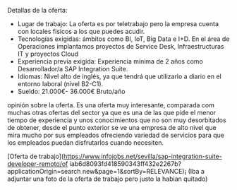 Detallas de la oferta:
 - Lugar de trabajo: La oferta es por teletrabajo pero la empresa cuenta con
 locales fisicos a los que puedes acudir.
 - Tecnologías exigidas: ámbitos como BI, IoT, Big Data e I+D. En el área de
 Operaciones implantamos proyectos de Service Desk, Infraestructuras IT
 y proyectos Cloud
 - Experiencia previa exigida: Experiencia mínima de 2 años como
 Desarrollador/a SAP Integration Suite.
 - Idiomas: Nivel alto de inglés, ya que tendrá que utilizarlo a diario en el
 entorno laboral (nivel B2-C1).
 - Sueldo: 21.000€- 36.000€ Bruto/año
 
opinión sobre la oferta.
 Es una oferta muy interesante, comparada com muchas otras ofertas del sector ya
 que es una de las que pide el menor tiempo de experiencia y unos conocimientos
 que no son muy desorbitados de obtener, desde el punto exterior se ve una
 empresa de alto nivel que mira mucho por sus empleados ofreciendo variedad de
 servicios para que los empleados puedan disfrutarlos cuando necesiten.

 [Oferta de trabajo](https://www.infojobs.net/sevilla/sap-integration-suite-developer-remoto/of
iab6d8093fd418590343ff432e2267b?applicationOrigin=search
new&page=1&sortBy=RELEVANCE)¡
(Iba a adjuntar una foto de la oferta de trabajo pero justo la habian quitado)

